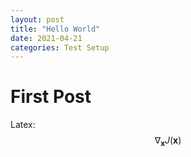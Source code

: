 ```yaml
---
layout: post
title: "Hello World"
date: 2021-04-21
categories: Test Setup
---
```


# First Post

Latex:  
$$ \nabla_\boldsymbol{x} J(\boldsymbol{x}) $$

